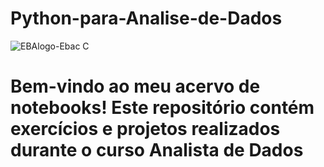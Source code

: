 # Python-para-Analise-de-Dados

![EBA![logo-Ebac](https://github.com/caroline-cdz/Python-para-Analise-de-Dados/assets/159089508/86808043-e12b-47f2-8c76-db40bae8dc3d)
C](./caroline-cdz/Python-para-Analise-de-Dados/logo-Ebac.png)





#  Bem-vindo ao meu acervo de notebooks! Este repositório contém exercícios e projetos realizados durante o curso **Analista de Dados**


